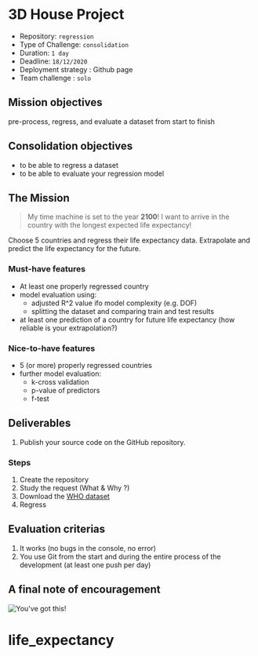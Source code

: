 # 3D House Project

- Repository: `regression`
- Type of Challenge: `consolidation`
- Duration: `1 day`
- Deadline: `18/12/2020`
- Deployment strategy :
	 Github page
- Team challenge : `solo`

## Mission objectives 
pre-process, regress, and evaluate a dataset from start to finish

## Consolidation objectives 

- to be able to regress a dataset 
- to be able to evaluate your regression model


## The Mission

> My time machine is set to the year **2100**! I want to arrive in the country with the longest expected life expectancy! 

Choose 5 countries and regress their life expectancy data. Extrapolate and predict the life expectancy for the future. 


### Must-have features

- At least one properly regressed country
- model evaluation using:
	- adjusted R^2 value ifo model complexity (e.g. DOF)
	- splitting the dataset and comparing train and test results
 - at least one prediction of a country for future life expectancy (how reliable is your extrapolation?)

### Nice-to-have features

- 5 (or more) properly regressed countries
- further model evaluation:
	- k-cross validation
	- p-value of predictors
	- f-test


## Deliverables

1. Publish your source code on the GitHub repository.

### Steps
1. Create the repository
2. Study the request (What & Why ?)
3. Download the [WHO dataset](https://www.kaggle.com/kumarajarshi/life-expectancy-who)
4. Regress


## Evaluation criterias
1. It works (no bugs in the console, no error)
2. You use Git from the start and during the entire process of the development (at least one push per day)

## A final note of encouragement

![You've got this!](https://media.giphy.com/media/yoJC2K6rCzwNY2EngA/giphy.gif)
# life_expectancy

